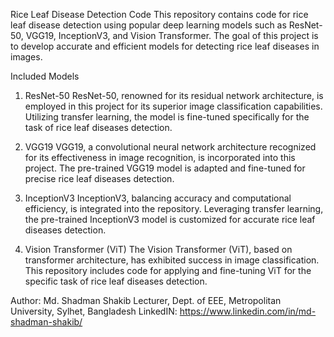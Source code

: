 Rice Leaf Disease Detection Code
This repository contains code for rice leaf disease detection using popular deep learning models such as ResNet-50,
VGG19, InceptionV3, and Vision Transformer. The goal of this project is to develop accurate and efficient models
for detecting rice leaf diseases in images.

Included Models
1. ResNet-50
ResNet-50, renowned for its residual network architecture, is employed in this project for its superior image classification
capabilities. Utilizing transfer learning, the model is fine-tuned specifically for the task of rice leaf diseases detection.

2. VGG19
VGG19, a convolutional neural network architecture recognized for its effectiveness in image recognition, is incorporated into
this project. The pre-trained VGG19 model is adapted and fine-tuned for precise rice leaf diseases detection.

3. InceptionV3
InceptionV3, balancing accuracy and computational efficiency, is integrated into the repository. Leveraging transfer learning, 
the pre-trained InceptionV3 model is customized for accurate rice leaf diseases detection.

4. Vision Transformer (ViT)
The Vision Transformer (ViT), based on transformer architecture, has exhibited success in image classification. This repository 
includes code for applying and fine-tuning ViT for the specific task of rice leaf diseases detection.

Author:
Md. Shadman Shakib
Lecturer, Dept. of EEE, Metropolitan University, Sylhet, Bangladesh
LinkedIN: https://www.linkedin.com/in/md-shadman-shakib/
